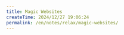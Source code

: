 ```yaml
---
title: Magic Websites
createTime: 2024/12/27 19:06:24
permalink: /en/notes/relax/magic-websites/
---
```

